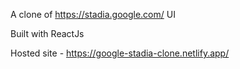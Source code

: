 A clone of https://stadia.google.com/ UI

Built with ReactJs

Hosted site - https://google-stadia-clone.netlify.app/